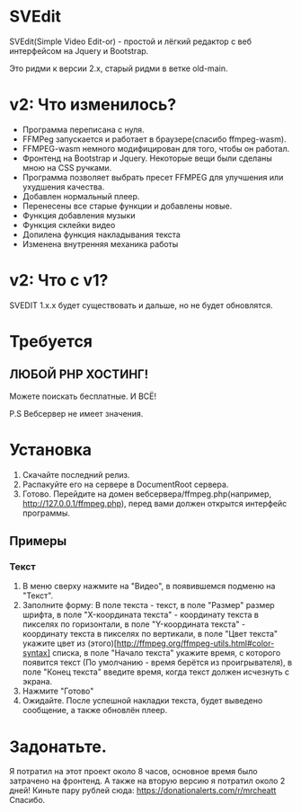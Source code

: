 # SVEdit
SVEdit(Simple Video Edit-or) - простой и лёгкий редактор с веб интерфейсом на Jquery и Bootstrap.

Это ридми к версии 2.х, старый ридми в ветке old-main.

# v2: Что изменилось?

- Программа переписана с нуля.
- FFMPeg запускается и работает в браузере(спасибо ffmpeg-wasm). 
- FFMPEG-wasm немного модифицирован для того, чтобы он работал. 
- Фронтенд на Bootstrap и Jquery. Некоторые вещи были сделаны мною на CSS ручками.
- Программа позволяет выбрать пресет FFMPEG для улучшения или ухудшения качества.
- Добавлен нормальный плеер.
- Перенесены все старые функции и добавлены новые.
- Функция добавления музыки
- Функция склейки видео
- Допилена функция накладывания текста
- Изменена внутренняя механика работы

# v2: Что с v1?
SVEDIT 1.x.x будет существовать и дальше, но не будет обновлятся.

# Требуется
## ЛЮБОЙ PHP ХОСТИНГ!
Можете поискать бесплатные.
И ВСЁ!

P.S Вебсервер не имеет значения.

# Установка
1. Скачайте последний релиз.
2. Распакуйте его на сервере в DocumentRoot сервера.
3. Готово. Перейдите на домен вебсервера/ffmpeg.php(например, http://127.0.0.1/ffmpeg.php), перед вами должен открытся интерфейс программы.

## Примеры
### Текст 
1. В меню сверху нажмите на "Видео", в появившемся подменю на "Текст".
2. Заполните форму: В поле текста - текст, в поле "Размер" размер шрифта, в поле "X-координата текста" - координату текста в пикселях по горизонтали, в поле "Y-координата текста" - координату текста в пикселях по вертикали, в поле "Цвет текста" укажите цвет из (этого)[http://ffmpeg.org/ffmpeg-utils.html#color-syntax] списка, в поле "Начало текста" укажите время, с которого появится текст (По умолчанию - время берётся из проигрывателя), в поле "Конец текста" введите время, когда текст должен исчезнуть с экрана.
3. Нажмите "Готово"
4. Ожидайте. После успешной накладки текста, будет выведено сообщение, а также обновлён плеер.

# Задонатьте.
Я потратил на этот проект около 8 часов, основное время было затрачено на фронтенд.
А также на вторую версию я потратил около 2 дней!
Киньте пару рублей сюда: https://donationalerts.com/r/mrcheatt
Спасибо.
